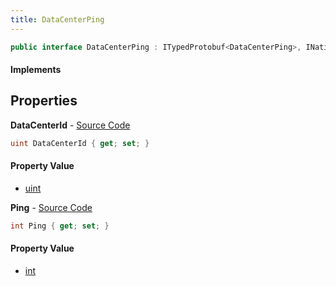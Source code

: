 ```yaml
---
title: DataCenterPing
---
```


```csharp
public interface DataCenterPing : ITypedProtobuf<DataCenterPing>, INativeHandle
```

#### Implements

## Properties

**DataCenterId** - [Source Code](https://github.com/swiftly-solution/swiftlys2/blob/main/managed/src/SwiftlyS2.Generated/Protobufs/Interfaces/DataCenterPing.cs#L13)

```csharp
uint DataCenterId { get; set; }
```

#### Property Value

- [uint](https://learn.microsoft.com/dotnet/api/system.uint32)

**Ping** - [Source Code](https://github.com/swiftly-solution/swiftlys2/blob/main/managed/src/SwiftlyS2.Generated/Protobufs/Interfaces/DataCenterPing.cs#L16)

```csharp
int Ping { get; set; }
```

#### Property Value

- [int](https://learn.microsoft.com/dotnet/api/system.int32)

